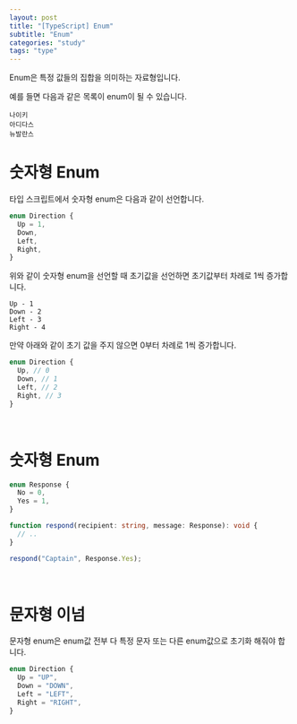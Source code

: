 ```yaml
---
layout: post
title: "[TypeScript] Enum"
subtitle: "Enum"
categories: "study"
tags: "type"
---
```


Enum은 특정 값들의 집합을 의미하는 자료형입니다.

예를 들면 다음과 같은 목록이 enum이 될 수 있습니다.

```
나이키
아디다스
뉴발란스
```

# 숫자형 Enum

타입 스크립트에서 숫자형 enum은 다음과 같이 선언합니다.

```typescript
enum Direction {
  Up = 1,
  Down,
  Left,
  Right,
}
```

위와 같이 숫자형 enum을 선언할 때 초기값을 선언하면 초기값부터 차례로 1씩 증가합니다.

```
Up - 1
Down - 2
Left - 3
Right - 4
```

만약 아래와 같이 초기 값을 주지 않으면 0부터 차례로 1씩 증가합니다.

```typescript
enum Direction {
  Up, // 0
  Down, // 1
  Left, // 2
  Right, // 3
}
```

<br>

# 숫자형 Enum

```typescript
enum Response {
  No = 0,
  Yes = 1,
}

function respond(recipient: string, message: Response): void {
  // ..
}

respond("Captain", Response.Yes);
```

<br>

# 문자형 이넘

문자형 enum은 enum값 전부 다 특정 문자 또는 다른 enum값으로 초기화 해줘야 합니다.

```typescript
enum Direction {
  Up = "UP",
  Down = "DOWN",
  Left = "LEFT",
  Right = "RIGHT",
}
```
